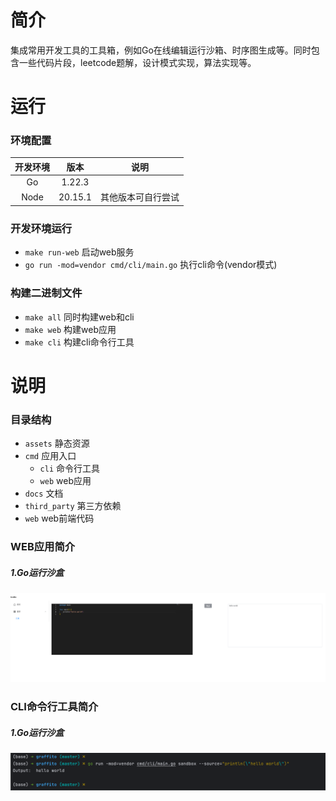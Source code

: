 # 简介

集成常用开发工具的工具箱，例如Go在线编辑运行沙箱、时序图生成等。同时包含一些代码片段，leetcode题解，设计模式实现，算法实现等。

# 运行
### 环境配置
| 开发环境 |   版本    |    说明     |
|:----:|:-------:|:---------:|
|  Go  | 1.22.3  |           |
| Node | 20.15.1 | 其他版本可自行尝试 |


### 开发环境运行
-  `make run-web` 启动web服务
-  `go run -mod=vendor cmd/cli/main.go` 执行cli命令(vendor模式)

### 构建二进制文件
- `make all` 同时构建web和cli
- `make web` 构建web应用
- `make cli` 构建cli命令行工具



# 说明
### 目录结构
- `assets` 静态资源
- `cmd` 应用入口
  - `cli` 命令行工具
  - `web` web应用
- `docs` 文档
- `third_party` 第三方依赖
- `web` web前端代码

### WEB应用简介
##### 1.Go运行沙盒
![沙盒](./assets/images/sandbox_web.png)

### CLI命令行工具简介
##### 1.Go运行沙盒
![沙盒](./assets/images/sandbox_cli.png)